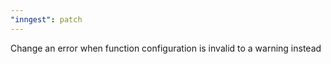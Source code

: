 ```yaml
---
"inngest": patch
---
```


Change an error when function configuration is invalid to a warning instead
